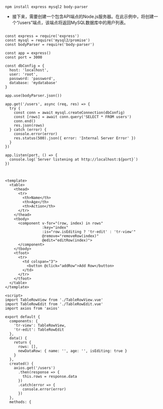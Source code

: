 <!-- 在Vue.js应用程序中，可以使用不同的方法将数据存储到MySQL数据库中。其中一种方法是使用后端框架（如Node.js或PHP）编写API端点，使前端应用程序可以向其发送HTTP请求来获取或更新数据。

以下是一个简单的示例，演示如何使用Node.js和MySQL数据库来创建API端点并将Vue.js应用程序与之连接：

首先，需要安装必要的依赖项，包括Express（Node.js的Web框架），mysql2（MySQL数据库的Node.js驱动程序）和body-parser（解析HTTP请求正文中的JSON数据）。 -->
```shell 

npm install express mysql2 body-parser

```

* 接下来，需要创建一个包含API端点的Node.js服务器。在此示例中，将创建一个“/users”端点，该端点将返回MySQL数据库中的用户列表。
```shell 

const express = require('express')
const mysql = require('mysql2/promise')
const bodyParser = require('body-parser')

const app = express()
const port = 3000

const dbConfig = {
  host: 'localhost',
  user: 'root',
  password: 'password',
  database: 'mydatabase'
}

app.use(bodyParser.json())

app.get('/users', async (req, res) => {
  try {
    const conn = await mysql.createConnection(dbConfig)
    const [rows] = await conn.query('SELECT * FROM users')
    conn.end()
    res.json(rows)
  } catch (error) {
    console.error(error)
    res.status(500).json({ error: 'Internal Server Error' })
  }
})

app.listen(port, () => {
  console.log(`Server listening at http://localhost:${port}`)
})
```
<!-- 
在上述代码中，使用mysql2库连接到MySQL数据库，执行SELECT查询，将结果作为JSON数据发送回请求。需要根据自己的数据库配置进行更改。

在Vue.js应用程序中，可以使用axios库（基于Promise的HTTP客户端）从Node.js服务器获取数据。 -->

```shell


<template>
  <table>
    <thead>
      <tr>
        <th>Name</th>
        <th>Age</th>
        <th>Action</th>
      </tr>
    </thead>
    <tbody>
      <component v-for="(row, index) in rows"
                 :key="index"
                 :is="row.isEditing ? 'tr-edit' : 'tr-view'"
                 @remove="removeRow(index)"
                 @edit="editRow(index)">
      </component>
    </tbody>
    <tfoot>
      <tr>
        <td colspan="3">
          <button @click="addRow">Add Row</button>
        </td>
      </tr>
    </tfoot>
  </table>
</template>

<script>
import TableRowView from './TableRowView.vue'
import TableRowEdit from './TableRowEdit.vue'
import axios from 'axios'

export default {
  components: {
    'tr-view': TableRowView,
    'tr-edit': TableRowEdit
  },
  data() {
    return {
      rows: [],
      newDataRow: { name: '', age: '', isEditing: true }
    }
  },
  created() {
    axios.get('/users')
      .then(response => {
        this.rows = response.data
      })
      .catch(error => {
        console.error(error)
      })
  },
  methods: {
   

   ```